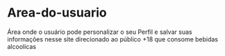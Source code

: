 # Area-do-usuario
Área onde o usuário pode personalizar o seu Perfil e salvar suas informações nesse site direcionado ao público +18 que consome bebidas alcoolicas
